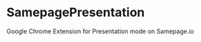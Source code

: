 SamepagePresentation
====================

Google Chrome Extension for Presentation mode on Samepage.io